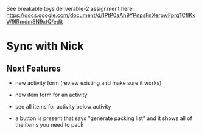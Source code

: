 See breakable toys deliverable-2 assignment here:
https://docs.google.com/document/d/1PtP0aAh9YPnpsFnXerpwFprq1CfIKxW9lRmdm8N9xtQ/edit


# Sync with Nick

## Next Features
- new activity form (review existing and make sure it works)
- new item form for an activity 
- see all items for activity below activity 

- a button is present that says "generate packing list" and it shows all of the items you need to pack 
